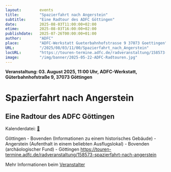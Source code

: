 ```yaml
---
layout:        events
title:         "Spazierfahrt nach Angerstein"
subtitle:      "Eine Radtour des ADFC Göttingen"
date:          2025-08-03T11:00:00+02:00
etime:         2025-08-03T16:00:00+02:00
publishdate:   2025-07-26T00:00:00+01:00
author:        "ADFC"
place:         "ADFC-Werkstatt Gueterbahnhofstrasse 9 37073 Goettingen"
URL:           "/2025/08/03/11/00/Spazierfahrt_nach_Angerstein"
locURL:        "https://touren-termine.adfc.de/radveranstaltung/158573-spazierfahrt-nach-angerstein"
image:         "/img/banner/2025-05-22-ADFC-Radtouren.jpg"
---
```


**Veranstaltung: 03. August 2025, 11:00 Uhr, ADFC-Werkstatt, Güterbahnhofstraße 9, 37073 Göttingen**

Spazierfahrt nach Angerstein
===========

Eine Radtour des ADFC Göttingen
-----------


Kalenderdatei: [📆](/ics/2025-08-03_11-00_spazierfahrt_nach_angerstein.ics)

Göttingen - Bovenden (Informationen zu einem historisches Gebäude) - Angerstein (Aufenthalt in einem beliebten Ausflugslokal) - Bovenden (archäologischer Fund) - Göttingen
https://touren-termine.adfc.de/radveranstaltung/158573-spazierfahrt-nach-angerstein

Mehr Informationen beim [Veranstalter](https://touren-termine.adfc.de/radveranstaltung/158573-spazierfahrt-nach-angerstein)
